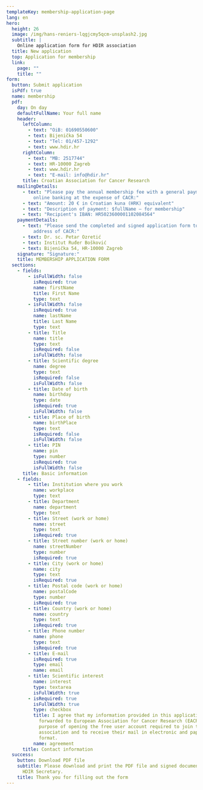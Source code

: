 ```yaml
---
templateKey: membership-application-page
lang: en
hero:
  height: 26
  image: /img/hans-reniers-lqgjcmy5qcm-unsplash2.jpg
  subtitle: |
    Online application form for HDIR association
  title: New application
  top: Application for membership
  link:
    page: ""
    title: ""
form:
  button: Submit application
  isPdf: true
  name: membership
  pdf:
    day: On day
    defaultFullName: Your full name
    header:
      leftColumn:
        - text: "OiB: 01690550600"
        - text: Bijenička 54
        - text: "Tel: 01/457-1292"
        - text: www.hdir.hr
      rightColumn:
        - text: "MB: 2517744"
        - text: HR-10000 Zagreb
        - text: www.hdir.hr
        - text: "E-mail: info@hdir.hr"
      title: Croatian Association for Cancer Research
    mailingDetails:
      - text: "Please pay the annual membership fee with a general payment slip or
          online banking at the expense of CACR:"
      - text: "Amount: 20 € in Croatian kuna (HRK) equivalent"
      - text: "Description of payment: $fullName – for membership"
      - text: "Recipient's IBAN: HR5023600001102084564"
    paymentDetails:
      - text: "Please send the completed and signed application form to the Secretary's
          address of CACR:"
      - text: Dr. sc. Petar Ozretić
      - text: Institut Ruđer Bošković
      - text: Bijenička 54, HR-10000 Zagreb
    signature: "Signature:"
    title: MEMBERSHIP APPLICATION FORM
  sections:
    - fields:
        - isFullWidth: false
          isRequired: true
          name: firstName
          title: First Name
          type: text
        - isFullWidth: false
          isRequired: true
          name: lastName
          title: Last Name
          type: text
        - title: Title
          name: title
          type: text
          isRequired: false
          isFullWidth: false
        - title: Scientific degree
          name: degree
          type: text
          isRequired: false
          isFullWidth: false
        - title: Date of birth
          name: birthday
          type: date
          isRequired: true
          isFullWidth: false
        - title: Place of birth
          name: birthPlace
          type: text
          isRequired: false
          isFullWidth: false
        - title: PIN
          name: pin
          type: number
          isRequired: true
          isFullWidth: false
      title: Basic information
    - fields:
        - title: Institution where you work
          name: workplace
          type: text
        - title: Department
          name: department
          type: text
        - title: Street (work or home)
          name: street
          type: text
          isRequired: true
        - title: Street number (work or home)
          name: streetNumber
          type: number
          isRequired: true
        - title: City (work or home)
          name: city
          type: text
          isRequired: true
        - title: Postal code (work or home)
          name: postalCode
          type: number
          isRequired: true
        - title: Country (work or home)
          name: country
          type: text
          isRequired: true
        - title: Phone number
          name: phone
          type: text
          isRequired: true
        - title: E-mail
          isRequired: true
          type: email
          name: email
        - title: Scientific interest
          name: interest
          type: textarea
          isFullWidth: true
        - isRequired: true
          isFullWidth: true
          type: checkbox
          title: I agree that my information provided in this application will be
            forwarded to European Association for Cancer Research (EACR) for the
            purpose of opening the free user account required to join the above
            association and to receive their mail in electronic and paper form
            format.
          name: agreement
      title: Contact information
  success:
    button: Download PDF file
    subtitle: Please download and print the PDF file and signed document send to
      HDIR Secretary.
    title: Thank you for filling out the form
---
```

